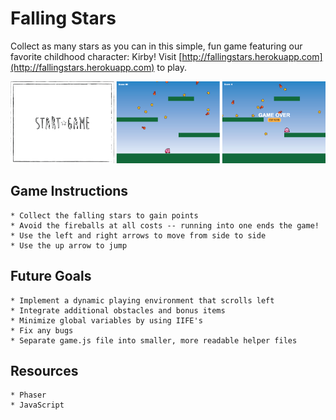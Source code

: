 # Falling Stars
Collect as many stars as you can in this simple, fun game featuring our favorite childhood character: Kirby! Visit [http://fallingstars.herokuapp.com](http://fallingstars.herokuapp.com) to play.

![falling stars](/public/imgs/falling-stars.png)

## Game Instructions
```
* Collect the falling stars to gain points
* Avoid the fireballs at all costs -- running into one ends the game!
* Use the left and right arrows to move from side to side
* Use the up arrow to jump
```

## Future Goals
```
* Implement a dynamic playing environment that scrolls left
* Integrate additional obstacles and bonus items
* Minimize global variables by using IIFE's
* Fix any bugs
* Separate game.js file into smaller, more readable helper files
```

## Resources
```
* Phaser
* JavaScript
```
